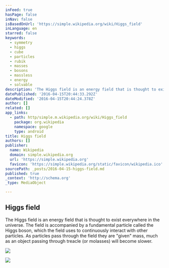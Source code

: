 ```yaml
---
inFeed: true
hasPage: false
inNav: false
isBasedOnUrl: 'https://simple.wikipedia.org/wiki/Higgs_field'
inLanguage: en
starred: false
keywords:
  - symmetry
  - higgs
  - cube
  - particles
  - rubik
  - masses
  - bosons
  - massless
  - energy
  - solvable
description: 'The Higgs field is an energy field that is thought to exist everywhere in the universe. The field is accompanied by a fundamental particle called the Higgs boson, which the field uses to continuously interact with other particles. As particles pass through the field they are "given" mass, much as an object passing through treacle (or molasses) will become slower.'
datePublished: '2016-04-15T20:44:33.292Z'
dateModified: '2016-04-15T20:44:24.378Z'
author: []
related: []
app_links:
  - path: http/simple.m.wikipedia.org/wiki/Higgs_field
    package: org.wikipedia
    namespace: google
    type: android
title: Higgs field
authors: []
publisher:
  name: Wikipedia
  domain: simple.wikipedia.org
  url: 'https://simple.wikipedia.org'
  favicon: 'https://simple.wikipedia.org/static/favicon/wikipedia.ico'
sourcePath: _posts/2016-04-15-higgs-field.md
published: true
_context: 'http://schema.org'
_type: MediaObject

---
```

<article style=""><h1>Higgs field</h1><p>The Higgs field is an energy field that is thought to exist everywhere in the universe. The field is accompanied by a fundamental particle called the Higgs boson, which the field uses to continuously interact with other particles. As particles pass through the field they are "given" mass, much as an object passing through treacle (or molasses) will become slower.</p><img src="https://s3-us-west-2.amazonaws.com/the-grid-img/p/658a20371303b379972bad6c9a35af80524895c2.jpg" /></article>

![](https://the-grid-user-content.s3-us-west-2.amazonaws.com/38692a8b-234f-4090-b708-494e903e6279.jpg)